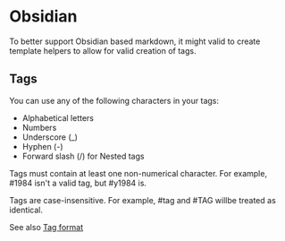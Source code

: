 # Obsidian

To better support Obsidian based markdown, it might valid to create template helpers to allow for valid creation of tags.

## Tags

You can use any of the following characters in your tags:

- Alphabetical letters
- Numbers
- Underscore (_)
- Hyphen (-)
- Forward slash (/) for Nested tags

Tags must contain at least one non-numerical character. For example, #1984 isn't a valid tag, but #y1984 is.

Tags are case-insensitive. For example, #tag and #TAG willbe treated as identical.

See also [Tag format](https://help.obsidian.md/Editing+and+formatting/Tags#Tag+format)
